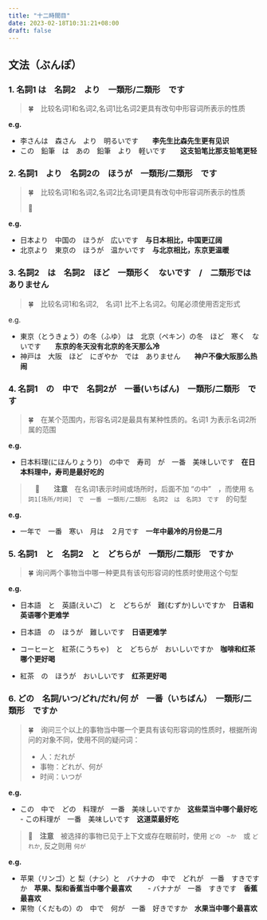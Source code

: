 ```yaml
---
title: "十二時間目"
date: 2023-02-18T10:31:21+08:00
draft: false
---
```


## 文法（ぶんぽ）

### 1. 名詞1 は　名詞2　より　一類形/二類形　です

> 🍀　比较名词1和名词2,名词1比名词2更具有改句中形容词所表示的性质

**e.g.**

- 李さんは　森さん　より　明るいです　　**李先生比森先生更有见识**
- この　鉛筆　は　あの　鉛筆　より　軽いです　　**这支铅笔比那支铅笔更轻**

### 2. 名詞1　より　名詞2の　ほうが　一類形/二類形　です

> 🍀　比较名词1和名词2,名词2比名词1更具有改句中形容词所表示的性质
>
> 🌟

**e.g.**

- 日本より　中国の　ほうが　広いです　**与日本相比，中国更辽阔**
- 北京より　東京の　ほうが　温かいです　**与北京相比，东京更温暖**

### 3. 名詞2　は　名詞2　ほど　一類形く　ないです　/　二類形では　ありません

> 🍀　比较名词1和名词2,　名词1 比不上名词2。句尾必须使用否定形式

e.g.

- 東京（とうきょう）の冬（ふゆ） は　北京（ペキン）の冬　ほど　寒く　ないです　　**东京的冬天没有北京的冬天那么冷**
- 神戸は　大阪　ほど　にぎやか　では　ありません　　**神户不像大阪那么热闹**


### 4. 名詞1　の　中で　名詞2が　一番(いちばん)　一類形/二類形　です

> 🍀　在某个范围内，形容名词2是最具有某种性质的。名词1 为表示名词2所属的范围

**e.g.**

- 日本料理(にほんりょうり)　の中で　寿司　が　一番　美味しいです　**在日本料理中，寿司是最好吃的**

>　🌟　　**注意**　在名词1表示时间或场所时，后面不加 “の中”　，而使用 `名詞1[场所/时间]　で　一番　一類形/二類形　名詞2　は　名詞3　です`　的句型

**e.g.**

- 一年で　一番　寒い　月は　２月です　**一年中最冷的月份是二月**

### 5. 名詞1　と　名詞2　と　どちらが　一類形/二類形　ですか

> 🍀 询问两个事物当中哪一种更具有该句形容词的性质时使用这个句型

**e.g.**

- 日本語　と　英語(えいご)　と　どちらが　難(むずか)しいですか　**日语和英语哪个更难学**
 - 日本語　の　ほうが　難しいです　**日语更难学**

- コーヒーと　紅茶(こうちゃ)　と　どちらが　おいしいですか　**咖啡和红茶哪个更好喝**
 - 紅茶　の　ほうが　おいしいです　**红茶更好喝**

### 6. どの　名詞/いつ/どれ/だれ/何 が　一番（いちばん）　一類形/二類形　ですか

> 🍀　询问三个以上的事物当中哪一个更具有该句形容词的性质时，根据所询问的对象不同，使用不同的疑问词：
> - 人：だれが
> - 事物：どれが、何が
> - 时间：いつが

**e.g.**

- この　中で　どの　料理が　一番　美味しいですか　**这些菜当中哪个最好吃**
　- この料理が　一番　美味しいです　**这道菜最好吃**

> 🌟　**注意**　被选择的事物已见于上下文或存在眼前时，使用 `どの　~か`　或 `どれか`, 反之则用 `何が`

**e.g.**

- 苹果（リンゴ）と 梨（ナシ）と　バナナの　中で　どれが　一番　すきですか　**苹果、梨和香蕉当中哪个最喜欢**　
　- バナナが　一番　すきです　**香蕉最喜欢**
- 果物（くだもの）の　中で　何が　一番　好きですか　**水果当中哪个最喜欢**
